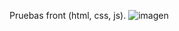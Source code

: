 Pruebas front (html, css, js).
![imagen](https://github.com/sofi131/appabanderas/assets/91051075/2e71c207-2826-4f34-a203-3323e56bc5c5)
